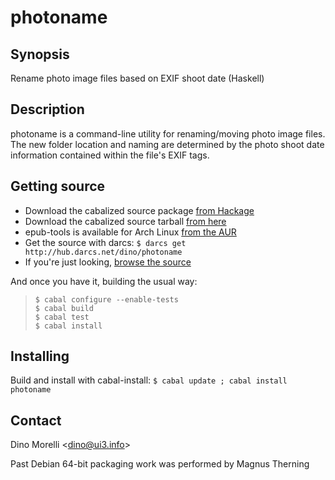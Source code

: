 # photoname


## Synopsis

Rename photo image files based on EXIF shoot date (Haskell)


## Description

photoname is a command-line utility for renaming/moving photo image
files. The new folder location and naming are determined by the
photo shoot date information contained within the file's EXIF tags.


## Getting source

- Download the cabalized source package [from Hackage](http://hackage.haskell.org/package/photoname)
- Download the cabalized source tarball [from here](http://ui3.info/d/proj/photoname/photoname-3.0.1.tar.gz)
- epub-tools is available for Arch Linux [from the AUR](https://aur.archlinux.org/packages/photoname/)
- Get the source with darcs: `$ darcs get http://hub.darcs.net/dino/photoname`
- If you're just looking, [browse the source](http://hub.darcs.net/dino/photoname)

And once you have it, building the usual way:

>     $ cabal configure --enable-tests
>     $ cabal build
>     $ cabal test
>     $ cabal install


## Installing

Build and install with cabal-install:
  `$ cabal update ; cabal install photoname`


## Contact

Dino Morelli <[dino@ui3.info](mailto:dino@ui3.info)>

Past Debian 64-bit packaging work was performed by Magnus Therning
